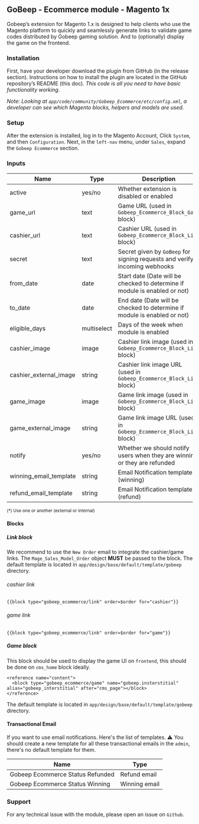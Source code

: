## GoBeep - Ecommerce module - Magento 1x

Gobeep’s extension for Magento 1.x is designed to help clients who use the Magento platform to quickly and seamlessly generate links to validate game codes distributed by Gobeep gaming solution.
And to (optionally) display the game on the frontend.

### Installation
First, have your developer download the plugin from GitHub (in the release section). Instructions on how to install the plugin are located in the GitHub repository’s README (this doc). *This code is all you need to have basic functionality working*.

*Note: Looking at `app/code/community/Gobeep_Ecommerce/etc/config.xml`, a developer can see which Magento blocks, helpers and models are used.*

### Setup

After the extension is installed, log in to the Magento Account, Click `System`, and then `Configuration`.
Next, in the `left-nav` menu, under `Sales`, expand the `Gobeep Ecommerce` section.

### Inputs

| Name                    | Type             | Description                                                                   |  Default  | Required |
| ----------------------- | ---------------- | ----------------------------------------------------------------------------- | --------- | -------- |
| active                  | yes/no           | Whether extension is disabled or enabled                                      | No        | Yes      |
| game_url                | text             | Game URL (used in `Gobeep_Ecommerce_Block_Game` block)                        |           | Yes      |
| cashier_url             | text             | Cashier URL (used in `Gobeep_Ecommerce_Block_Link` block)                     |           | Yes      |
| secret                  | text             | Secret given by `GoBeep` for signing requests and verify incoming webhooks    |           | Yes      |
| from_date               | date             | Start date (Date will be checked to determine if module is enabled or not)    |           | No       |
| to_date                 | date             | End date (Date will be checked to determine if module is enabled or not)      |           | No       |
| eligible_days           | multiselect      | Days of the week when module is enabled                                       |           | No       |
| cashier_image           | image            | Cashier link image (used in `Gobeep_Ecommerce_Block_Link` block)              |           | Yes*     |
| cashier_external_image  | string           | Cashier link image URL (used in `Gobeep_Ecommerce_Block_Link` block)          |           | Yes*     |
| game_image              | image            | Game link image (used in `Gobeep_Ecommerce_Block_Link` block)                 |           | Yes*     |
| game_external_image     | string           | Game link image URL (used in `Gobeep_Ecommerce_Block_Link` block)             |           | Yes*     |
| notify                  | yes/no           | Whether we should notify users when they are winning or they are refunded     |           | No       |
| winning_email_template  | string           | Email Notification template (winning)                                         |           | No       |
| refund_email_template   | string           | Email Notification template (refund)                                          |           | No       |

<sub>(*) Use one or another (external or internal)</sub>

#### Blocks

##### Link block

We recommend to use the `New Order` email to integrate the cashier/game links. The `Mage_Sales_Model_Order` object **MUST** be passed to the block.
The default template is located in `app/design/base/default/template/gobeep` directory.

###### cashier link

```{{block type="gobeep_ecommerce/link" order=$order for="cashier"}}```

###### game link

```{{block type="gobeep_ecommerce/link" order=$order for="game"}}```

##### Game block

This block should be used to display the game UI on `frontend`, this should be done on `cms_home` block ideally.

```
<reference name="content">
  <block type="gobeep_ecommerce/game" name="gobeep.insterstitial" alias="gobeep_interstitial" after="cms_page"></block>
</reference>
```

The default template is located in `app/design/base/default/template/gobeep` directory.

#### Transactional Email

If you want to use email notifications. Here's the list of templates.
:warning: You should create a new template for all these transactional emails in the `admin`, there's no default template for them. 

| Name                             | Type             |
| -------------------------------- | ---------------- |
| Gobeep Ecommerce Status Refunded | Refund email     |
| Gobeep Ecommerce Status Winning  | Winning email    |


### Support

For any technical issue with the module, please open an issue on `Github`.

